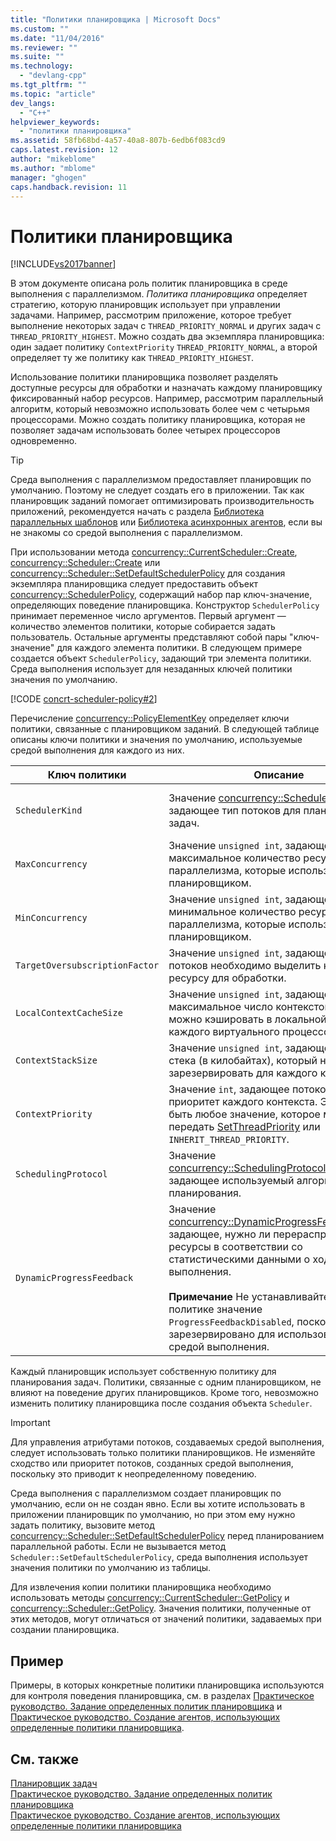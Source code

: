 ```yaml
---
title: "Политики планировщика | Microsoft Docs"
ms.custom: ""
ms.date: "11/04/2016"
ms.reviewer: ""
ms.suite: ""
ms.technology: 
  - "devlang-cpp"
ms.tgt_pltfrm: ""
ms.topic: "article"
dev_langs: 
  - "C++"
helpviewer_keywords: 
  - "политики планировщика"
ms.assetid: 58fb68bd-4a57-40a8-807b-6edb6f083cd9
caps.latest.revision: 12
author: "mikeblome"
ms.author: "mblome"
manager: "ghogen"
caps.handback.revision: 11
---
```

# Политики планировщика
[!INCLUDE[vs2017banner](../../assembler/inline/includes/vs2017banner.md)]

В этом документе описана роль политик планировщика в среде выполнения с параллелизмом.  *Политика планировщика* определяет стратегию, которую планировщик использует при управлении задачами.  Например, рассмотрим приложение, которое требует выполнение некоторых задач с `THREAD_PRIORITY_NORMAL` и других задач с `THREAD_PRIORITY_HIGHEST`.  Можно создать два экземпляра планировщика: один задает политику `ContextPriority` `THREAD_PRIORITY_NORMAL`, а второй определяет ту же политику как `THREAD_PRIORITY_HIGHEST`.  
  
 Использование политики планировщика позволяет разделять доступные ресурсы для обработки и назначать каждому планировщику фиксированный набор ресурсов.  Например, рассмотрим параллельный алгоритм, который невозможно использовать более чем с четырьмя процессорами.  Можно создать политику планировщика, которая не позволяет задачам использовать более четырех процессоров одновременно.  
  
> [!TIP]
>  Среда выполнения с параллелизмом предоставляет планировщик по умолчанию.  Поэтому не следует создать его в приложении.  Так как планировщик заданий помогает оптимизировать производительность приложений, рекомендуется начать с раздела [Библиотека параллельных шаблонов](../../parallel/concrt/parallel-patterns-library-ppl.md) или [Библиотека асинхронных агентов](../../parallel/concrt/asynchronous-agents-library.md), если вы не знакомы со средой выполнения с параллелизмом.  
  
 При использовании метода [concurrency::CurrentScheduler::Create](../Topic/CurrentScheduler::Create%20Method.md), [concurrency::Scheduler::Create](../Topic/Scheduler::Create%20Method.md) или [concurrency::Scheduler::SetDefaultSchedulerPolicy](../Topic/Scheduler::SetDefaultSchedulerPolicy%20Method.md) для создания экземпляра планировщика следует предоставить объект [concurrency::SchedulerPolicy](../../parallel/concrt/reference/schedulerpolicy-class.md), содержащий набор пар ключ\-значение, определяющих поведение планировщика.  Конструктор `SchedulerPolicy` принимает переменное число аргументов.  Первый аргумент — количество элементов политики, которые собирается задать пользователь.  Остальные аргументы представляют собой пары "ключ\-значение" для каждого элемента политики.  В следующем примере создается объект `SchedulerPolicy`, задающий три элемента политики.  Среда выполнения использует для незаданных ключей политики значения по умолчанию.  
  
 [!CODE [concrt-scheduler-policy#2](../CodeSnippet/VS_Snippets_ConcRT/concrt-scheduler-policy#2)]  
  
 Перечисление [concurrency::PolicyElementKey](../Topic/PolicyElementKey%20Enumeration.md) определяет ключи политики, связанные с планировщиком заданий.  В следующей таблице описаны ключи политики и значения по умолчанию, используемые средой выполнения для каждого из них.  
  
|Ключ политики|Описание|Значение по умолчанию|  
|-------------------|--------------|---------------------------|  
|`SchedulerKind`|Значение [concurrency::SchedulerType](../Topic/SchedulerType%20Enumeration.md), задающее тип потоков для планирования задач.|`ThreadScheduler` \(использование стандартных потоков\)  Это единственное допустимое значение для этого ключа.|  
|`MaxConcurrency`|Значение `unsigned int`, задающее максимальное количество ресурсов параллелизма, которые используются планировщиком.|[concurrency::MaxExecutionResources](../Topic/MaxExecutionResources%20Constant.md)|  
|`MinConcurrency`|Значение `unsigned int`, задающее минимальное количество ресурсов параллелизма, которые используются планировщиком.|`1`|  
|`TargetOversubscriptionFactor`|Значение `unsigned int`, задающее, сколько потоков необходимо выделить каждому ресурсу для обработки.|`1`|  
|`LocalContextCacheSize`|Значение `unsigned int`, задающее максимальное число контекстов, которые можно кэшировать в локальной очереди каждого виртуального процессора.|`8`|  
|`ContextStackSize`|Значение `unsigned int`, задающее размер стека \(в килобайтах\), который необходимо зарезервировать для каждого контекста.|`0` \(использовать размер стека по умолчанию\)|  
|`ContextPriority`|Значение `int`, задающее потоковый приоритет каждого контекста.  Это может быть любое значение, которое можно передать [SetThreadPriority](http://msdn.microsoft.com/library/windows/desktop/ms686277) или `INHERIT_THREAD_PRIORITY`.|`THREAD_PRIORITY_NORMAL`|  
|`SchedulingProtocol`|Значение [concurrency::SchedulingProtocolType](../Topic/SchedulingProtocolType%20Enumeration.md), задающее используемый алгоритм планирования.|`EnhanceScheduleGroupLocality`|  
|`DynamicProgressFeedback`|Значение [concurrency::DynamicProgressFeedbackType](../Topic/DynamicProgressFeedbackType%20Enumeration.md), задающее, нужно ли перераспределять ресурсы в соответствии со статистическими данными о ходе выполнения.<br /><br /> **Примечание** Не устанавливайте этой политике значение `ProgressFeedbackDisabled`, поскольку оно зарезервировано для использования средой выполнения.|`ProgressFeedbackEnabled`|  
  
 Каждый планировщик использует собственную политику для планирования задач.  Политики, связанные с одним планировщиком, не влияют на поведение других планировщиков.  Кроме того, невозможно изменить политику планировщика после создания объекта `Scheduler`.  
  
> [!IMPORTANT]
>  Для управления атрибутами потоков, создаваемых средой выполнения, следует использовать только политики планировщиков.  Не изменяйте сходство или приоритет потоков, созданных средой выполнения, поскольку это приводит к неопределенному поведению.  
  
 Среда выполнения с параллелизмом создает планировщик по умолчанию, если он не создан явно.  Если вы хотите использовать в приложении планировщик по умолчанию, но при этом ему нужно задать политику, вызовите метод [concurrency::Scheduler::SetDefaultSchedulerPolicy](../Topic/Scheduler::SetDefaultSchedulerPolicy%20Method.md) перед планированием параллельной работы.  Если не вызывается метод `Scheduler::SetDefaultSchedulerPolicy`, среда выполнения использует значения политики по умолчанию из таблицы.  
  
 Для извлечения копии политики планировщика необходимо использовать методы [concurrency::CurrentScheduler::GetPolicy](../Topic/CurrentScheduler::GetPolicy%20Method.md) и [concurrency::Scheduler::GetPolicy](../Topic/Scheduler::GetPolicy%20Method.md).  Значения политики, полученные от этих методов, могут отличаться от значений политики, задаваемых при создании планировщика.  
  
## Пример  
 Примеры, в которых конкретные политики планировщика используются для контроля поведения планировщика, см. в разделах [Практическое руководство. Задание определенных политик планировщика](../Topic/How%20to:%20Specify%20Specific%20Scheduler%20Policies.md) и [Практическое руководство. Создание агентов, использующих определенные политики планировщика](../../parallel/concrt/how-to-create-agents-that-use-specific-scheduler-policies.md).  
  
## См. также  
 [Планировщик задач](../../parallel/concrt/task-scheduler-concurrency-runtime.md)   
 [Практическое руководство. Задание определенных политик планировщика](../Topic/How%20to:%20Specify%20Specific%20Scheduler%20Policies.md)   
 [Практическое руководство. Создание агентов, использующих определенные политики планировщика](../../parallel/concrt/how-to-create-agents-that-use-specific-scheduler-policies.md)